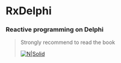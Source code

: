 # RxDelphi
### Reactive programming on Delphi 

> Strongly recommend to read the book
>
> [![N|Solid](https://covers.oreillystatic.com/images/0636920042228/cat.gif)](http://shop.oreilly.com/product/0636920042228.do)
